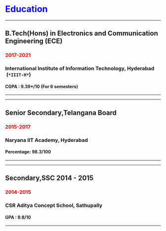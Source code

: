 # <span style="color:Blue;">Education</span>

---
## B.Tech(Hons) in Electronics and Communication Engineering (ECE)  
### <span style="color:red; font-size:16px">2017-2021</span>
### International Institute of Information Technology, Hyderabad  &nbsp;(`*IIIT-H*`)
#### CGPA : 9.39*/10  (For 6 semesters)
--- 

---
## Senior Secondary,Telangana Board 
### <span style="color:red; font-size:16px">2015-2017</span>
### Naryana IIT Academy, Hyderabad
#### Percentage: 98.3/100
---

---
## Secondary,SSC   2014 - 2015
### <span style="color:red; font-size:16px">2014-2015</span>
### CSR Aditya Concept School, Sathupally 
#### GPA : 9.8/10
---
